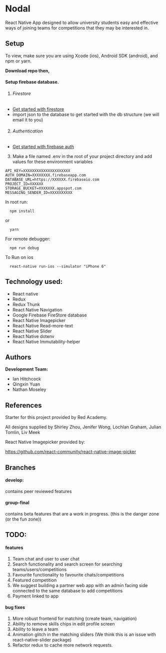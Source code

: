 # Nodal

React Native App designed to allow university students easy and effective ways of joining teams for competitions that they may be interested in.

## Setup

To view, make sure you are using Xcode (ios), Android SDK (android), and npm or yarn.

**Download repo then,**

 #### Setup firebase database.
 
 1.  ###### Firestore
 - [Get started with firestore](https://firebase.google.com/docs/firestore/quickstart)
 - import json to the database to get started with the db structure (we will email it to you)
 2. ###### Authentication
 - [Get started with firebase auth](https://firebase.google.com/docs/auth/web/start)
 3. Make a file named .env in the root of your project directory and add values for these environment variables
 
 ```
API_KEY=XXXXXXXXXXXXXXXXXXXXX
AUTH_DOMAIN=XXXXXXXX.firebaseapp.com
DATABASE_URL=https://XXXXXX.firebaseio.com
PROJECT_ID=XXXXXX
STORAGE_BUCKET=XXXXXXX.appspot.com
MESSAGING_SENDER_ID=XXXXXXXXXX
 ```
 

In root run:

```
  npm install
```

or

```
  yarn
```

For remote debugger:

```
  npm run debug
```

To Run on ios

```
  react-native run-ios --simulator "iPhone 6"
```

## Technology used:


- React native
- Redux
- Redux Thunk
- React Native Navigation
- Google Firebase FireStore database
- React Native Imagepicker
- React Native Read-more-text
- React Native Slider
- React Native dotenv
- React Native Immutability-helper


## Authors

**Development Team:**

* Ian Hitchcock
* Qingxin Yuan
* Nathan Moseley

## References

Starter for this project provided by Red Academy.

All designs supplied by Shirley Zhou, Jenifer Wong, Lochlan Graham, Julian Tomlin, Liv Meek

React Native Imagepicker provided by:

https://github.com/react-community/react-native-image-picker

## Branches

#### develop:

contains peer reviewed features

#### group-final

contains beta features that are a work in progress. (this is the danger zone (or the fun zone))

## TODO:

#### features
1. Team chat and user to user chat 
2. Search functionality and search screen for searching teams/users/competitions
3. Favourite functionality to favourite chats/competitions
4. Featured competition
5. We suggest building a partner web app with an admin facing side connected to the same database to add competitions
6. Payment linked to app


#### bug fixes
1. More robust frontend for matching (create team, navigation)
2. Ability to remove skills chips in edit profile screen
3. Ability to leave a team
4. Animation glitch in the matching sliders (We think this is an issue with react-native-slider package)
5. Refactor redux to cache more network requests.



